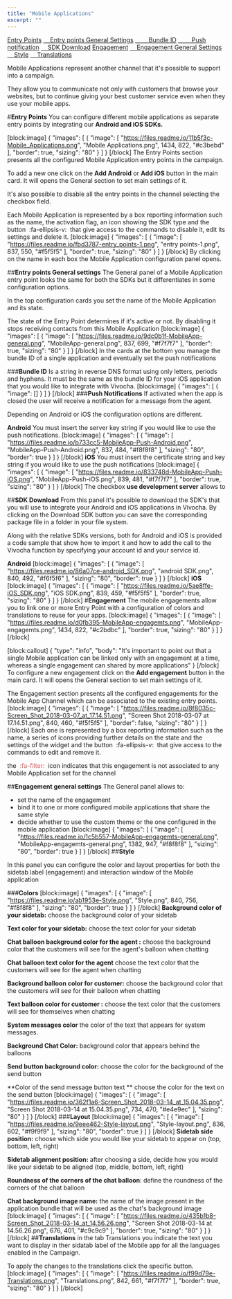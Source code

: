 ```yaml
---
title: "Mobile Applications"
excerpt: ""
---
```

[Entry Points](#section--entry-points-)
[&nbsp;&nbsp;&nbsp;&nbsp;Entry points General Settings](#section--entry-points-general-settings-)
[&nbsp;&nbsp;&nbsp;&nbsp;&nbsp;&nbsp;&nbsp;&nbsp;Bundle ID](#section--bundle-id-)
[&nbsp;&nbsp;&nbsp;&nbsp;&nbsp;&nbsp;&nbsp;&nbsp;Push notification](#section--push-notifications-)
[&nbsp;&nbsp;&nbsp;&nbsp;SDK Download](#section--sdk-download-)
[Engagement](#section--engagement-)
[&nbsp;&nbsp;&nbsp;&nbsp;Engagement General Settings](#section--engagement-general-settings-)
[&nbsp;&nbsp;&nbsp;&nbsp;Style](#section--style-)
[&nbsp;&nbsp;&nbsp;&nbsp;Translations](#section--translations-)
<br>

Mobile Applications represent another channel that it's possible to support into a campaign.

They allow you to communicate not only with customers that browse your websites, but to continue giving your best customer service even when they use your mobile apps.

#**Entry Points**
You can configure different mobile applications as separate entry points by integrating our **Android and iOS SDKs.**

[block:image]
{
  "images": [
    {
      "image": [
        "https://files.readme.io/11b5f3c-Mobile_Applications.png",
        "Mobile Applications.png",
        1434,
        822,
        "#c3bebd"
      ],
      "border": true,
      "sizing": "80"
    }
  ]
}
[/block]
The Entry Points section presents all the configured Mobile Application entry points in the campaign.

To add a new one click on the **Add Android** or **Add iOS** button in the main card. It will opens the General section to set main settings of it. 

It's also possible to disable all the entry points in the channel selecting the checkbox field.

Each Mobile Application is represented by a box reporting information such as the name, the activation flag, an icon showing the SDK type and the button &nbsp;:fa-ellipsis-v:&nbsp; that give access to the commands to disable it, edit its settings and delete it.
[block:image]
{
  "images": [
    {
      "image": [
        "https://files.readme.io/fbd3787-entry_points-1.png",
        "entry points-1.png",
        837,
        550,
        "#f5f5f5"
      ],
      "border": true,
      "sizing": "80"
    }
  ]
}
[/block]
By clicking on the name in each box the Mobile Application configuration panel opens.

##**Entry points General settings**
The General panel of a Mobile Application entry point looks the same for both the SDKs but it differentiates in some configuration options.

In the top configuration cards you set the name of the Mobile Application and its state.

The state of the Entry Point determines if it's active or not. By disabling it stops receiving contacts from this Mobile Application
[block:image]
{
  "images": [
    {
      "image": [
        "https://files.readme.io/9dc0b1f-MobileApp-general.png",
        "MobileApp-general.png",
        837,
        699,
        "#f7f7f7"
      ],
      "border": true,
      "sizing": "80"
    }
  ]
}
[/block]
In the cards at the bottom you manage the bundle ID of a single application and eventually set the push notifications

###**Bundle ID** 
Is a string in reverse DNS format using only letters, periods and hyphens. It must be the same as the bundle ID for your iOS application that you would like to integrate with Vivocha.
[block:image]
{
  "images": [
    {
      "image": []
    }
  ]
}
[/block]
###**Push Notifications** 
If activated when the app is closed the user will receive a notification for a message from the agent.

Depending on Android or iOS the configuration options are different.

**Android**
You must insert the server key string if you would like to use the push notifications. 
[block:image]
{
  "images": [
    {
      "image": [
        "https://files.readme.io/b733cc5-MobileApp-Push-Android.png",
        "MobileApp-Push-Android.png",
        837,
        484,
        "#f8f8f8"
      ],
      "sizing": "80",
      "border": true
    }
  ]
}
[/block]
**iOS**
You must insert the certificate string and key string if you would like to use the push notifications
[block:image]
{
  "images": [
    {
      "image": [
        "https://files.readme.io/833748d-MobileApp-Push-iOS.png",
        "MobileApp-Push-iOS.png",
        839,
        481,
        "#f7f7f7"
      ],
      "border": true,
      "sizing": "80"
    }
  ]
}
[/block]
The checkbox **use development server** allows to 

##**SDK Download** 
From this panel it's possible to download the SDK's that you will use to integrate your Android and iOS applications in Vivocha. By clicking on the Download SDK button you can save the corresponding package file in a folder in your file system.

Along with the relative SDKs versions, both for Android and iOS is provided a code sample that show how to import it and how to add the call to the Vivocha function by specifying your account id and your service id.

**Android**
[block:image]
{
  "images": [
    {
      "image": [
        "https://files.readme.io/86a07ce-android_SDK.png",
        "android SDK.png",
        840,
        492,
        "#f6f5f6"
      ],
      "sizing": "80",
      "border": true
    }
  ]
}
[/block]
**iOS**
[block:image]
{
  "images": [
    {
      "image": [
        "https://files.readme.io/5ae8ffe-iOS_SDK.png",
        "iOS SDK.png",
        839,
        459,
        "#f5f5f5"
      ],
      "border": true,
      "sizing": "80"
    }
  ]
}
[/block]
#**Engagement**
The mobile engagements allow you to link one or more Entry Point with a configuration of colors and translations to reuse for your apps.
[block:image]
{
  "images": [
    {
      "image": [
        "https://files.readme.io/d0fb395-MobileApp-engagemts.png",
        "MobileApp-engagemts.png",
        1434,
        822,
        "#c2bdbc"
      ],
      "border": true,
      "sizing": "80"
    }
  ]
}
[/block]

[block:callout]
{
  "type": "info",
  "body": "It's important to point out that a single Mobile application can be linked only with an engagement at a time, whereas a single engagement can shared by more applications"
}
[/block]
To configure a new engagement click on the **Add engagement** button in the main card. It will opens the General section to set main settings of it.

The Engagement section presents all the configured engagements for the Mobile App Channel which can be associated to the existing entry points.
[block:image]
{
  "images": [
    {
      "image": [
        "https://files.readme.io/8f8035c-Screen_Shot_2018-03-07_at_17.14.51.png",
        "Screen Shot 2018-03-07 at 17.14.51.png",
        840,
        460,
        "#f5f5f5"
      ],
      "border": false,
      "sizing": "80"
    }
  ]
}
[/block]
Each one is represented by a box reporting information such as the name, a series of icons providing further details on the state and the settings of the widget and the button &nbsp;:fa-ellipsis-v:&nbsp;    that give access to the commands to edit and remove it.

the &nbsp;<span style="color:#dd565a">:fa-filter:</span>&nbsp; icon indicates that this engagement is not associated to any Mobile Application set for the channel

##**Engagement general settings**
The General panel allows to:
* set the name of the engagement
* bind it to one or more configured mobile applications that share the same style
* decide whether to use the custom theme or the one configured in the mobile application 
[block:image]
{
  "images": [
    {
      "image": [
        "https://files.readme.io/1c5b557-MobileApp-engagemts-general.png",
        "MobileApp-engagemts-general.png",
        1382,
        947,
        "#f8f8f8"
      ],
      "sizing": "80",
      "border": true
    }
  ]
}
[/block]
##**Style**

In this panel you can configure the color and layout properties for both the sidetab label (engagement) and interaction window of the Mobile application

###**Colors**
[block:image]
{
  "images": [
    {
      "image": [
        "https://files.readme.io/ab1953e-Style.png",
        "Style.png",
        840,
        756,
        "#f8f8f8"
      ],
      "sizing": "80",
      "border": true
    }
  ]
}
[/block]
**Background color of your sidetab:** choose the background color of your sidetab

**Text color for your sidetab:** choose the text color for your sidetab

**Chat balloon background color for the agent :** choose the background color that the customers will see for the agent's balloon when chatting

**Chat balloon text color for the agent** choose the text color that the customers will see for the agent when chatting

**Background balloon color for customer:** choose the background color that the customers will see for their balloon when chatting

**Text balloon color for customer :** choose the text color that the customers will see for themselves when chatting

**System messages color** the color of the text that appears for system messages.

**Background Chat Color:** background color that appears behind the balloons

**Send button background color:** choose the color for the background of the send button

**Color of the send message button text ** choose the color for the text on the send button
[block:image]
{
  "images": [
    {
      "image": [
        "https://files.readme.io/362f1a6-Screen_Shot_2018-03-14_at_15.04.35.png",
        "Screen Shot 2018-03-14 at 15.04.35.png",
        734,
        470,
        "#e4e9ec"
      ],
      "sizing": "80"
    }
  ]
}
[/block]
###**Layout**
[block:image]
{
  "images": [
    {
      "image": [
        "https://files.readme.io/9eee462-Style-layout.png",
        "Style-layout.png",
        836,
        602,
        "#f9f9f9"
      ],
      "sizing": "80",
      "border": true
    }
  ]
}
[/block]
**Sidetab side position:** choose which side you would like your sidetab to appear on (top, bottom, left, right)

**Sidetab alignment position:** after choosing a side, decide how you would like your sidetab to be aligned (top, middle, bottom, left, right)

**Roundness of the corners of the chat balloon**: define the roundness of the corners of the chat balloon

**Chat background image name:** the name of the image present in the application bundle that will be used as the chat's background image
[block:image]
{
  "images": [
    {
      "image": [
        "https://files.readme.io/435b1b8-Screen_Shot_2018-03-14_at_14.56.26.png",
        "Screen Shot 2018-03-14 at 14.56.26.png",
        676,
        401,
        "#c9c9c9"
      ],
      "border": true,
      "sizing": "80"
    }
  ]
}
[/block]
##**Translations**
in the tab Translations you indicate the text you want to display in ther sidatab label of the Mobile app for all the languages enabled in the Campaign.

To apply the changes to the translations click the specific button.
[block:image]
{
  "images": [
    {
      "image": [
        "https://files.readme.io/f99d79e-Translations.png",
        "Translations.png",
        842,
        661,
        "#f7f7f7"
      ],
      "border": true,
      "sizing": "80"
    }
  ]
}
[/block]